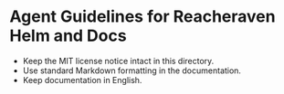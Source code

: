 # Agent Guidelines for Reacheraven Helm and Docs

- Keep the MIT license notice intact in this directory.
- Use standard Markdown formatting in the documentation.
- Keep documentation in English.
